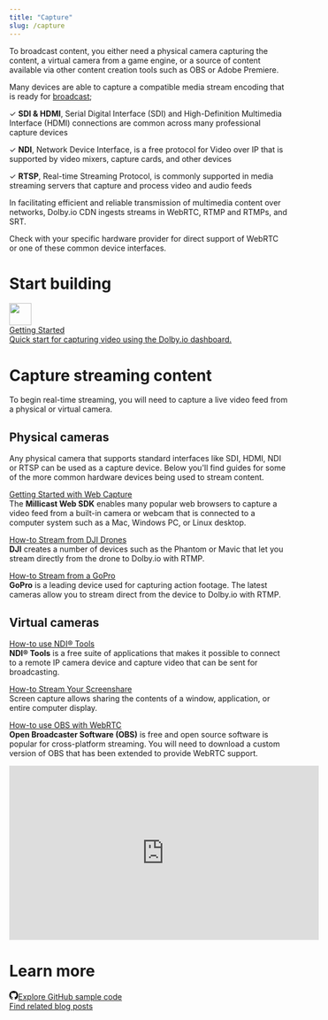 ```yaml
---
title: "Capture"
slug: /capture
---
```

To broadcast content, you either need a physical camera capturing the content, a virtual camera from a game engine, or a source of content available via other content creation tools such as OBS or Adobe Premiere.

Many devices are able to capture a compatible media stream encoding that is ready for [broadcast](/millicast/broadcast/index.mdx);

<div style={{marginLeft: "20px"}}>

✓ **SDI & HDMI**, Serial Digital Interface (SDI) and High-Definition Multimedia Interface (HDMI) connections are common across many professional capture devices

✓ **NDI**, Network Device Interface, is a free protocol for Video over IP that is supported by video mixers, capture cards, and other devices

✓ **RTSP**, Real-time Streaming Protocol, is commonly supported in media streaming servers that capture and process video and audio feeds

In facilitating efficient and reliable transmission of multimedia content over networks, Dolby.io CDN ingests streams in WebRTC, RTMP and RTMPs, and SRT. 

</div>

Check with your specific hardware provider for direct support of WebRTC or one of these common device interfaces.

# Start building

<div class="dolbyio-cards-container" style={{width: "50%"}}>
  
  <a class="dolbyio-card dolbyio-card-1" href="/streaming-apis/docs/getting-started">
    <div class="dolbyio-card-image">
      <img width="40px" class="dolbyio-card-svg-icon" src="https://files.readme.io/dde6508-GettingStarted-default.svg"/>
    </div>
    <div class="dolbyio-card-header">Getting Started</div>
    <div class="dolbyio-card-description">
      Quick start for capturing video using the Dolby.io dashboard.
    </div>
  </a>
  
</div>




# Capture streaming content

To begin real-time streaming, you will need to capture a live video feed from a physical or virtual camera.

## Physical cameras

Any physical camera that supports standard interfaces like SDI, HDMI, NDI or RTSP can be used as a capture device. Below you'll find guides for some of the more common hardware devices being used to stream content. 

[Getting Started with Web Capture](/millicast/introduction-to-streaming-apis.md)  
The **Millicast Web SDK** enables many popular web browsers to capture a video feed from a built-in camera or webcam that is connected to a computer system such as a Mac, Windows PC, or Linux desktop.

[How-to Stream from DJI Drones](/millicast/capture/live-streaming-from-drones-rtmp.md)  
**DJI** creates a number of devices such as the Phantom or Mavic that let you stream directly from the drone to Dolby.io with RTMP.

[How-to Stream from a GoPro](/millicast/capture/action-cameras.md)  
**GoPro** is a leading device used for capturing action footage. The latest cameras allow you to stream direct from the device to Dolby.io with RTMP.

## Virtual cameras

[How-to use NDI® Tools](/millicast/broadcast/using-ndi.md)  
**NDI® Tools** is a free suite of applications that makes it possible to connect to a remote IP camera device and capture video that can be sent for broadcasting.

[How-to Stream Your Screenshare](/millicast/capture/screensharing.md)  
Screen capture allows sharing the contents of a window, application, or entire computer display.

[How-to use OBS with WebRTC](/millicast/software-encoders/using-obs.md)  
**Open Broadcaster Software (OBS)** is free and open source software is popular for cross-platform streaming. You will need to download a custom version of OBS that has been extended to provide WebRTC support.

<div style={{display: "flex", justifycontent: "center", alignitems: "center"}}>
	<iframe width="560" height="315" src="https://www.youtube.com/embed/jUP4vyzbu5Y" title="YouTube video player" frameborder="0" allow="accelerometer; autoplay; clipboard-write; encrypted-media; gyroscope; picture-in-picture; web-share" allowfullscreen></iframe>
</div>



# Learn more

<div>
  <div class="small-text-only-btn-container">
    <a class="small-text-only-btn" href="https://github.com/orgs/dolbyio-samples/repositories?q=capture">
      <div class="model-card"><svg viewBox="0 0 16 16" width="16" height="16" class="octicon octicon-mark-github" aria-hidden="true"><path fill-rule="evenodd" d="M8 0C3.58 0 0 3.58 0 8c0 3.54 2.29 6.53 5.47 7.59.4.07.55-.17.55-.38 0-.19-.01-.82-.01-1.49-2.01.37-2.53-.49-2.69-.94-.09-.23-.48-.94-.82-1.13-.28-.15-.68-.52-.01-.53.63-.01 1.08.58 1.23.82.72 1.21 1.87.87 2.33.66.07-.52.28-.87.51-1.07-1.78-.2-3.64-.89-3.64-3.95 0-.87.31-1.59.82-2.15-.08-.2-.36-1.02.08-2.12 0 0 .67-.21 2.2.82.64-.18 1.32-.27 2-.27.68 0 1.36.09 2 .27 1.53-1.04 2.2-.82 2.2-.82.44 1.1.16 1.92.08 2.12.51.56.82 1.27.82 2.15 0 3.07-1.87 3.75-3.65 3.95.29.25.54.73.54 1.48 0 1.07-.01 1.93-.01 2.2 0 .21.15.46.55.38A8.013 8.013 0 0016 8c0-4.42-3.58-8-8-8z"></path></svg>Explore GitHub sample code</div>
    </a>    
    <a class="small-text-only-btn" href="https://dolby.io/blog/tag/capture/">
      <div class="model-card">Find related blog posts</div>
    </a>
  </div>
</div>









